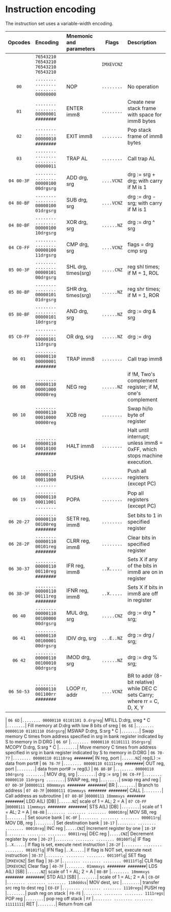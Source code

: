 # Instruction encoding

The instruction set uses a variable-width encoding. 

|   Opcodes        | Encoding                            |  Mnemonic and parameters     |   Flags  | Description
|:----------------:|:------------------------------------|:-----------------------------|:--------:|:--------------
|                  |`76543210 76543210 76543210 76543210`|                              |`IMXEVCNZ`|               
| `00`             |`........ ........ ........ 00000000`| NOP                          |`........`| No operation
| `01`             |`........ ........ 00000001 ########`| ENTER imm8                   |`........`| Create new stack frame with space for imm8 bytes
| `02`             |`........ ........ 00000010 ########`| EXIT imm8                    |`........`| Pop stack frame of imm8 bytes
| `03`             |`........ ........ ........ 00000011`| TRAP AL                      |`........`| Call trap AL 
| `04 00-3F`       |`........ ........ 00000100 00drgsrg`| ADD drg, srg                 |`....VCNZ`| drg := srg + drg; with carry if M is 1
| `04 80-BF`       |`........ ........ 00000100 01drgsrg`| SUB drg, srg                 |`....VCNZ`| drg := drg - srg; with carry if M is 1
| `04 80-BF`       |`........ ........ 00000100 10drgsrg`| XOR drg, srg                 |`......NZ`| drg := drg ^ srg
| `04 C0-FF`       |`........ ........ 00000100 11drgsrg`| CMP drg, srg                 |`....VCNZ`| flags = drg cmp srg
| `05 00-3F`       |`........ ........ 00000101 00drgsrg`| SHL drg, times(srg)          |`.....CNZ`| reg shl times; if M = 1, ROL
| `05 80-BF`       |`........ ........ 00000101 01drgsrg`| SHR drg, times(srg)          |`......NZ`| reg shr times; if M = 1, ROR
| `05 80-BF`       |`........ ........ 00000101 10drgsrg`| AND drg, srg                 |`......NZ`| drg := drg & srg
| `05 C0-FF`       |`........ ........ 00000101 11drgsrg`| OR  drg, srg                 |`......NZ`| drg := drg || srg
| `06 01`          |`........ 00000110 00000001 ########`| TRAP imm8                    |`........`| Call trap imm8
| `06 08`          |`........ 00000110 00001000 00000reg`| NEG reg                      |`......NZ`| if !M, Two's complement register; if M, one's complement
| `06 10`          |`........ 00000110 00010000 00000reg`| XCB reg                      |`........`| Swap hi/lo byte of register
| `06 14`          |`........ 00000110 00010100 ########`| HALT imm8                    |`........`| Halt until interrupt; unless imm8 = 0xFF, which stops machine execution.
| `06 18`          |`........ 00000110 00011000 ........`| PUSHA                        |`........`| Push all registers (except PC)
| `06 19`          |`........ 00000110 00011001 ........`| POPA                         |`........`| Pop all registers (except PC)
| `06 20-27`       |`........ 00000110 00100reg ########`| SETR reg, imm8               |`........`| Set bits to 1 in specified register
| `06 28-2F`       |`........ 00000110 00101reg ########`| CLRR reg, imm8               |`........`| Clear bits in specified register
| `06 30-37`       |`........ 00000110 00110reg ########`| IFR reg, imm8                |`..X.....`| Sets X if any of the bits in imm8 are on in register
| `06 38-3F`       |`........ 00000110 00111reg ########`| IFNR reg, imm8               |`..X.....`| Sets X if bits in imm8 are off in register
| `06 40`          |`........ 00000110 00100000 00drgsrg`| MUL drg, srg                 |`.....CNZ`| drg := drg * srg;
| `06 41`          |`........ 00000110 00100001 00drgsrg`| IDIV drg, srg                |`...E..NZ`| drg := drg / srg;
| `06 42`          |`........ 00000110 00100010 00drgsrg`| IMOD drg, srg                |`......NZ`| drg := drg % srg;
| `06 50-53`       |`........ 00000110 001100rr ########`| LOOP rr, addr                |`....VCNZ`| BR to addr (8-bit relative) while DEC C sets Carry; where rr = C, D, X, Y

| `06 6D`          |`........ 00000110 01101101 D.drgreg`| MFILL  D:drg, sreg * C       |`........`| Fill memory at D:drg with low 8 bits of sreg
| `06 6E`          |`........ 00000110 01101110 DSdrgsrg`| MSWAP  D:drg, S:srg * C      |`........`| Swap memory C times from address specified in srg in bank register indicated by S to memory in D:DRG
| `06 6F`          |`........ 00000110 01101111 DSdrgsrg`| MCOPY  D:drg, S:srg * C      |`........`| Move memory C times from address specified in srg in bank register indicated by S to memory in D:DRG
| `06 70-77`       |`........ 00000110 01110reg ########`| IN reg, port                 |`......NZ`| reg(L) := data from port#
| `06 78-7F`       |`........ 00000110 01111reg ########`| OUT reg, port                |`........`| data from port# := reg(L)
| `06 80-BF`       |`........ 00000110 10drgsrg ........`| MOV drg, srg                 |`........`| drg := srg
| `06 C0-FF`       |`........ 00000110 11drgsrg ........`| SWAP reg, reg                |`........`| swap reg and reg
| `07 00-3F`       |`00000111 00mmmxys ######## ########`| BR                           |`........`| Branch to address
| `07 40-7F`       |`00000111 01mmmxys ######## ########`| CALL                         |`........`| Call address as subroutine
| `07 80-BF`       |`00000111 10mmmxys ######## ########`| LDD A(L) [DB]                |`......NZ`| scale of 1 = AL; 2 = A
| `07 C0-FF`       |`00000111 11mmmxys ######## ########`| STS A(L) [DB]                |`........`| scale of 1 = AL; 2 = A
| `08-0B`          |`........ ........ ........ 000010rg`| MOV SB, reg                  |`........`| Set source bank
| `0C-0F`          |`........ ........ ........ 000011rg`| MOV DB, reg                  |`........`| Set destination bank
| `10-17`          |`........ ........ ........ 00010reg`| INC reg                      |`.....CNZ`| Increment register by one
| `18-1F`          |`........ ........ ........ 00011reg`| DEC reg                      |`.....CNZ`| Decrement register by one
| `20-27`          |`........ ........ ........ 00100flg`| IF flag                      |`..X.....`| If flag is set, execute next instruction
| `28-2F`          |`........ ........ ........ 00101flg`| IFN flag                     |`..X.....`| If flag is NOT set, execute next instruction
| `30-37`          |`........ ........ ........ 00110flg`| SET flag                     |`IMXEVCNZ`| Set flag
| `38-3F`          |`........ ........ ........ 00111flg`| CLR flag                     |`IMXEVCNZ`| Clear flag
| `40-7F`          |`........ 01mmmxys ######## ########`| LDS A(L) [SB]                |`......NZ`| scale of 1 = AL; 2 = A
| `80-BF`          |`........ 10mmmxys ######## ########`| STD A(L) [SB]                |`........`| scale of 1 = AL; 2 = A
| `C0-DF`          |`........ ........ ........ 110dddss`| MOV dest, src                |`........`| transfer src reg to dest reg
| `E0-EF`          |`........ ........ ........ 1110regs`| PUSH reg                     |`........`| push reg on stack
| `F0-FE`          |`........ ........ ........ 1111regs`| POP reg                      |`........`| pop reg off stack
| `FF`             |`........ ........ ........ 11111111`| RET                          |`........`| Return from call
